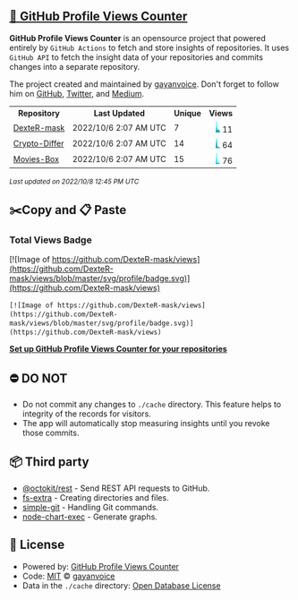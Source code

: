 ## [🚀 GitHub Profile Views Counter](https://github.com/gayanvoice/github-profile-views-counter)
**GitHub Profile Views Counter** is an opensource project that powered entirely by  `GitHub Actions` to fetch and store insights of repositories.
It uses `GitHub API` to fetch the insight data of your repositories and commits changes into a separate repository.

The project created and maintained by [gayanvoice](https://github.com/gayanvoice). Don't forget to follow him on [GitHub](https://github.com/gayanvoice), [Twitter](https://twitter.com/gayanvoice), and [Medium](https://gayanvoice.medium.com/).

<table>
	<tr>
		<th>
			Repository
		</th>
		<th>
			Last Updated
		</th>
		<th>
			Unique
		</th>
		<th>
			Views
		</th>
	</tr>
	<tr>
		<td>
			<a href="https://github.com/DexteR-mask/views/tree/master/readme/499793407/year.md">
				DexteR-mask
			</a>
		</td>
		<td>
			2022/10/6 2:07 AM UTC
		</td>
		<td>
			7
		</td>
		<td>
			<img alt="Response time graph" src="https://github.com/DexteR-mask/views/raw/master/graph/499793407/small/year.png" height="20"> 11
		</td>
	</tr>
	<tr>
		<td>
			<a href="https://github.com/DexteR-mask/views/tree/master/readme/411344385/year.md">
				Crypto-Differ
			</a>
		</td>
		<td>
			2022/10/6 2:07 AM UTC
		</td>
		<td>
			14
		</td>
		<td>
			<img alt="Response time graph" src="https://github.com/DexteR-mask/views/raw/master/graph/411344385/small/year.png" height="20"> 64
		</td>
	</tr>
	<tr>
		<td>
			<a href="https://github.com/DexteR-mask/views/tree/master/readme/499800654/year.md">
				Movies-Box
			</a>
		</td>
		<td>
			2022/10/6 2:07 AM UTC
		</td>
		<td>
			15
		</td>
		<td>
			<img alt="Response time graph" src="https://github.com/DexteR-mask/views/raw/master/graph/499800654/small/year.png" height="20"> 76
		</td>
	</tr>
</table>

<small><i>Last updated on 2022/10/8 12:45 PM UTC</i></small>

## ✂️Copy and 📋 Paste
### Total Views Badge
[![Image of https://github.com/DexteR-mask/views](https://github.com/DexteR-mask/views/blob/master/svg/profile/badge.svg)](https://github.com/DexteR-mask/views)

```readme
[![Image of https://github.com/DexteR-mask/views](https://github.com/DexteR-mask/views/blob/master/svg/profile/badge.svg)](https://github.com/DexteR-mask/views)
```
[**Set up GitHub Profile Views Counter for your repositories**](https://github.com/gayanvoice/github-profile-views-counter)
## ⛔ DO NOT
- Do not commit any changes to `./cache` directory. This feature helps to integrity of the records for visitors.
- The app will automatically stop measuring insights until you revoke those commits.
## 📦 Third party

- [@octokit/rest](https://www.npmjs.com/package/@octokit/rest) - Send REST API requests to GitHub.
- [fs-extra](https://www.npmjs.com/package/fs-extra) - Creating directories and files.
- [simple-git](https://www.npmjs.com/package/simple-git) - Handling Git commands.
- [node-chart-exec](https://www.npmjs.com/package/node-chart-exec) - Generate graphs.
## 📄 License
- Powered by: [GitHub Profile Views Counter](https://github.com/gayanvoice/github-profile-views-counter)
- Code: [MIT](./LICENSE) © [gayanvoice](https://github.com/gayanvoice)
- Data in the `./cache` directory: [Open Database License](https://opendatacommons.org/licenses/odbl/1-0/)